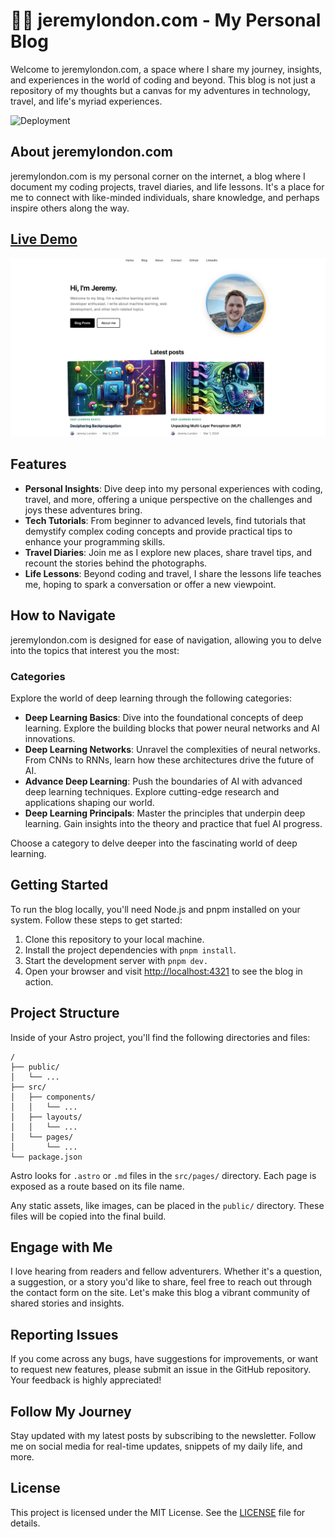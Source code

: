 # 🧑‍💻 jeremylondon.com - My Personal Blog

Welcome to jeremylondon.com, a space where I share my journey, insights, and experiences in the world of coding and beyond. This blog is not just a repository of my thoughts but a canvas for my adventures in technology, travel, and life's myriad experiences.

![Deployment](https://github.com/jeremy-london/jeremylondon.com/actions/workflows/deploy.yml/badge.svg)

## About jeremylondon.com

jeremylondon.com is my personal corner on the internet, a blog where I document my coding projects, travel diaries, and life lessons. It's a place for me to connect with like-minded individuals, share knowledge, and perhaps inspire others along the way.

## [Live Demo](https://jeremylondon.com/)

<picture>
  <source media="(prefers-color-scheme: dark)" srcset="public/opengraph-dark.png">
  <img alt="jeremylondon-demo-image" src="public/opengraph.png">
</picture>

## Features

- **Personal Insights**: Dive deep into my personal experiences with coding, travel, and more, offering a unique perspective on the challenges and joys these adventures bring.
- **Tech Tutorials**: From beginner to advanced levels, find tutorials that demystify complex coding concepts and provide practical tips to enhance your programming skills.
- **Travel Diaries**: Join me as I explore new places, share travel tips, and recount the stories behind the photographs.
- **Life Lessons**: Beyond coding and travel, I share the lessons life teaches me, hoping to spark a conversation or offer a new viewpoint.

## How to Navigate

jeremylondon.com is designed for ease of navigation, allowing you to delve into the topics that interest you the most:

### Categories

Explore the world of deep learning through the following categories:

- **Deep Learning Basics**: Dive into the foundational concepts of deep learning. Explore the building blocks that power neural networks and AI innovations.
- **Deep Learning Networks**: Unravel the complexities of neural networks. From CNNs to RNNs, learn how these architectures drive the future of AI.
- **Advance Deep Learning**: Push the boundaries of AI with advanced deep learning techniques. Explore cutting-edge research and applications shaping our world.
- **Deep Learning Principals**: Master the principles that underpin deep learning. Gain insights into the theory and practice that fuel AI progress.

Choose a category to delve deeper into the fascinating world of deep learning.

## Getting Started

To run the blog locally, you'll need Node.js and pnpm installed on your system. Follow these steps to get started:

1. Clone this repository to your local machine.
2. Install the project dependencies with `pnpm install`.
3. Start the development server with `pnpm dev.`
4. Open your browser and visit <http://localhost:4321> to see the blog in action.

## Project Structure

Inside of your Astro project, you'll find the following directories and files:

```text
/
├── public/
│   └── ...
├── src/
│   ├── components/
│   │   └── ...
│   ├── layouts/
│   │   └── ...
│   └── pages/
│       └── ...
└── package.json
```

Astro looks for `.astro` or `.md` files in the `src/pages/` directory. Each page is exposed as a route based on its file name.

Any static assets, like images, can be placed in the `public/` directory. These files will be copied into the final build.

## Engage with Me

I love hearing from readers and fellow adventurers. Whether it's a question, a suggestion, or a story you'd like to share, feel free to reach out through the contact form on the site. Let's make this blog a vibrant community of shared stories and insights.

## Reporting Issues

If you come across any bugs, have suggestions for improvements, or want to request new features, please submit an issue in the GitHub repository. Your feedback is highly appreciated!

## Follow My Journey

Stay updated with my latest posts by subscribing to the newsletter. Follow me on social media for real-time updates, snippets of my daily life, and more.

## License

This project is licensed under the MIT License. See the [LICENSE](LICENSE) file for details.
